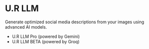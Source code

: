 
# U.R LLM

Generate optimized social media descriptions from your images using advanced AI models.

- U.R LLM Pro (powered by Gemini)
- U.R LLM BETA (powered by Groq)
